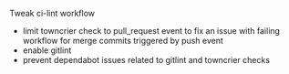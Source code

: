 Tweak ci-lint workflow

- limit towncrier check to pull_request event to fix an issue with failing
  workflow for merge commits triggered by push event
- enable gitlint
- prevent dependabot issues related to gitlint and towncrier checks
